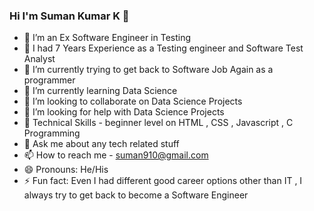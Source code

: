 ### Hi I'm Suman Kumar K 👋

- 🔭 I’m an Ex Software Engineer in Testing
- 🔭 I had 7 Years Experience as a Testing engineer and Software Test Analyst
- 🔭 I’m currently trying to get back to Software Job Again as a programmer
- 🌱 I’m currently learning Data Science
- 👯 I’m looking to collaborate on Data Science Projects
- 🤔 I’m looking for help with Data Science Projects
- 🌱 Technical Skills - beginner level on HTML , CSS , Javascript , C Programming
- 💬 Ask me about any tech related stuff
- 📫 How to reach me - suman910@gmail.com
- 😄 Pronouns: He/His
- ⚡ Fun fact: Even I had different good career options other than IT , I always try to get back to become a Software Engineer

